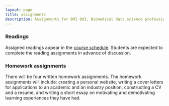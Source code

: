 ```yaml
---
layout: page
title: assignments
description: Assignments for BMI 883, Biomedical data science professional skills
---
```


### Readings

Assigned readings appear in the [course schedule](schedule.html).
Students are expected to complete the reading assignments in advance
of discussion.

### Homework assignments

There will be four written homework assignments.
The homework assignments will include: creating a personal website,
writing a cover letters for applications to an academic and an
industry position, constructing a CV and a resume, and writing a short
essay on motivating and demotivating learning experiences they have
had.
